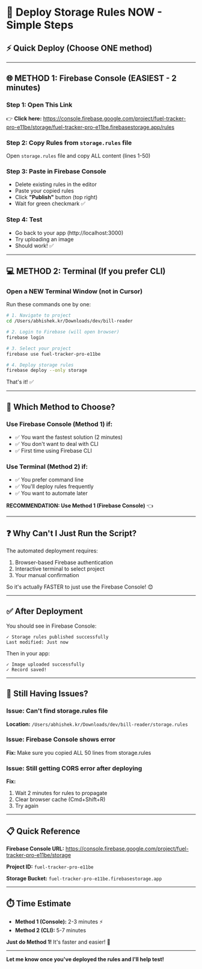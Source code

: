 # 🚀 Deploy Storage Rules NOW - Simple Steps

## ⚡ Quick Deploy (Choose ONE method)

---

## 🌐 METHOD 1: Firebase Console (EASIEST - 2 minutes)

### Step 1: Open This Link
👉 **Click here:** https://console.firebase.google.com/project/fuel-tracker-pro-e11be/storage/fuel-tracker-pro-e11be.firebasestorage.app/rules

### Step 2: Copy Rules from `storage.rules` file
Open `storage.rules` file and copy ALL content (lines 1-50)

### Step 3: Paste in Firebase Console
- Delete existing rules in the editor
- Paste your copied rules
- Click **"Publish"** button (top right)
- Wait for green checkmark ✅

### Step 4: Test
- Go back to your app (http://localhost:3000)
- Try uploading an image
- Should work! ✅

---

## 💻 METHOD 2: Terminal (If you prefer CLI)

### Open a NEW Terminal Window (not in Cursor)

Run these commands one by one:

```bash
# 1. Navigate to project
cd /Users/abhishek.kr/Downloads/dev/bill-reader

# 2. Login to Firebase (will open browser)
firebase login

# 3. Select your project
firebase use fuel-tracker-pro-e11be

# 4. Deploy storage rules
firebase deploy --only storage
```

That's it! ✅

---

## 🎯 Which Method to Choose?

### Use Firebase Console (Method 1) if:
- ✅ You want the fastest solution (2 minutes)
- ✅ You don't want to deal with CLI
- ✅ First time using Firebase CLI

### Use Terminal (Method 2) if:
- ✅ You prefer command line
- ✅ You'll deploy rules frequently
- ✅ You want to automate later

**RECOMMENDATION: Use Method 1 (Firebase Console)** 👈

---

## ❓ Why Can't I Just Run the Script?

The automated deployment requires:
1. Browser-based Firebase authentication
2. Interactive terminal to select project
3. Your manual confirmation

So it's actually FASTER to just use the Firebase Console! 😊

---

## ✅ After Deployment

You should see in Firebase Console:
```
✓ Storage rules published successfully
Last modified: Just now
```

Then in your app:
```
✓ Image uploaded successfully
✓ Record saved!
```

---

## 🚨 Still Having Issues?

### Issue: Can't find storage.rules file
**Location:** `/Users/abhishek.kr/Downloads/dev/bill-reader/storage.rules`

### Issue: Firebase Console shows error
**Fix:** Make sure you copied ALL 50 lines from storage.rules

### Issue: Still getting CORS error after deploying
**Fix:** 
1. Wait 2 minutes for rules to propagate
2. Clear browser cache (Cmd+Shift+R)
3. Try again

---

## 📋 Quick Reference

**Firebase Console URL:**
https://console.firebase.google.com/project/fuel-tracker-pro-e11be/storage

**Project ID:** 
`fuel-tracker-pro-e11be`

**Storage Bucket:**
`fuel-tracker-pro-e11be.firebasestorage.app`

---

## ⏱️ Time Estimate

- **Method 1 (Console):** 2-3 minutes ⚡
- **Method 2 (CLI):** 5-7 minutes

**Just do Method 1!** It's faster and easier! 🎉

---

**Let me know once you've deployed the rules and I'll help test!**

